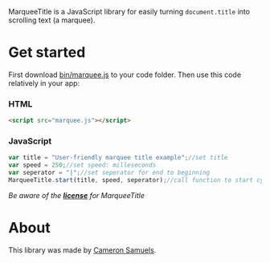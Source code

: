 MarqueeTitle is a JavaScript library for easily turning `document.title` into scrolling text (a marquee).

# Get started

First download [bin/marquee.js](bin/marquee.js) to your code folder. Then use this code relatively in your app:

### HTML
```html
<script src="marquee.js"></script>
```
### JavaScript
```javascript
var title = "User-friendly marquee title example";//set title
var speed = 250;//set speed: milleseconds
var seperator = "|";//set seperator for end to beginning
MarqueeTitle.start(title, speed, seperator);//call function to start cycle
```

*Be aware of the **[license](LICENSE)** for MarqueeTitle*

# About

This library was made by [Cameron Samuels](http://cameronsamuels.com).
